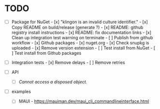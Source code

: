 # TODO

- [ ] Package for NuGet
      - [x] "klingon is an invalid culture identifier."
      - [x] Copy README on build/release (generate ?)
      - [x] README: github registry install instructions
      - [x] README: fix documentation links
      - [x] Clean up integration test warning on terminate
      - [ ] Publish from github workflow
            - [x] Github packages
            - [x] nuget.org
            - [x] Check snupkg is uploaded
            - [x] Remove version extension
      - [ ] Test install from NuGet
      - [ ] Test install from Github packages

- [ ] Integration tests
      - [x] Remove delays
      - [ ] Remove retries

- [ ] API
    - [ ] _Cannot access a disposed object._

- [ ] examples
    - [ ] MAUI
          - https://mauiman.dev/maui_cli_commandlineinterface.html


